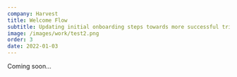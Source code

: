 ```yaml
---
company: Harvest
title: Welcome Flow
subtitle: Updating initial onboarding steps towards more successful trials.
image: /images/work/test2.png
order: 3
date: 2022-01-03
---
```


<div class="inner">

Coming soon...

</div>
